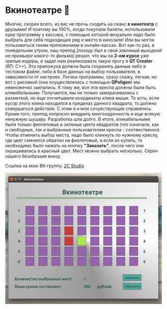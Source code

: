 # Вкинотеатре :movie_camera:

Многие, скорее всего, из вас не прочь сходить на сеанс **в кинотеатр** с друзьями! И поэтому вы 100%, когда покупали билеты, использовали одну программу у кассира, с помощью которой визуально надо было выбрать для себя подходящие ряд и место в кинозале! Или вы могли пользоваться таким приложением в онлайн-кассах. Вот как-то раз, в понедельник утром, наш препод *[походу был в свой законный выходной на премьере какого-то фильма]* решил, что мы на **2-ом курсе** уже зрелые кодеры, и задал нам реализорвать такую прогу в **QT Creator** (ЯП: С++). Эта приложуха должна была сохранять данные либо в тестовом файле, либо в базе данных на выбор пользователя, в зависимости от настроек. Логика программы, сразу скажу, легкая, но вот с рисовкой (она осуществлялась с помощью **QPoligon**) мы немножечко заипались. К тому же, все эти кресла должны были быть *кликабельными*. Получается, мы не только заморачивались с разметкой, но еще отсчитывали координаты клика мыши. То есть, если кусор этого клика находился в пределах данного квадрата, то должно совершаться действие. С этим я и мои сочувствующие справились. Кроме того, препод попросил внедрить *многозадачность* и еще всякую ненужную шушару. Разработка шла долго. В итоге, кликабельными были только фиолетовые и зеленые цвета квадратов (что означали, как и свободные, так и выбранные пользователем кресла - соотвественно). Чтобы отменить выбор места, надо было кликнуть по нужному креслу, где цвет сменялся обратно на фиолетовый, а если их купить, то необходимо было нажать на кнопку **"Заказать"**, после чего они окрашивались в красный цвет. Мест можно выбрать несколько. Скрин нашего безобразия внизу.

Ссылка на мою ВК-группу: [2C Studio](https://vk.com/2cstudio)

![Image](https://github.com/BeautifulDirt/cinema_app/blob/main/img_example.jpg)
